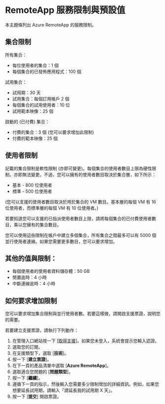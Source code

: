 <properties 
    pageTitle="RemoteApp 服務限制"
    description="了解 Azure RemoteApp 的限制與預設值" 
    services="remoteapp" 
    documentationCenter="" 
    authors="lizap" 
    manager="mbaldwin" />

<tags 
    ms.service="remoteapp" 
    ms.workload="compute" 
    ms.tgt_pltfrm="na" 
    ms.devlang="na" 
    ms.topic="article" 
    ms.date="05/07/2015" 
    ms.author="elizapo" />


# RemoteApp 服務限制與預設值

本主題條列出 Azure RemoteApp 的服務限制。

  
## 集合限制
所有集合：

- 每位使用者的集合：1 個
- 每個集合的已發佈應用程式：100 個 

試用集合：

- 試用期：30 天
- 試用集合：每個訂用帳戶 2 個
- 每個集合的試用使用者：10 位 
- 試用範本映像：25 個
 
啟動的 (已付費) 集合：

- 付費的集合：3 個 (您可以要求增加此限制)
- 付費的範本映像：25 個

 
## 使用者限制

記載的集合限制是軟性限制 (亦即可變更)。每個集合的使用者數目上限為硬性限制，亦即無法變更。不過，您可以擁有的使用者數目取決於集合層，如下所示：


- 基本 - 800 位使用者
- 標準 - 500 位使用者

(您可以支援的使用者數目取決於用於集合的 VM 數目。基本層的每個 VM 有 16 位使用者，而標準層的每個 VM 有 10 位使用者。)

若要知道您可以支援的已指派使用者數目上限，請將每個集合的已付費使用者數目，乘以您擁有的集合數目。
  
您可以使用這些限制在帳戶中建立多個集合，所有集合之間最多可以有 5000 個並行使用者連線。如果您需要更多數目，您可以要求增加。

## 其他的值與限制：

- 每個使用者的使用者資料儲存體：50 GB
- 閒置逾時：4 小時
- 中斷連線逾時：4 小時

## 如何要求增加限制
您可以要求增加集合限制與並行使用者數。若要這樣做，請開啟支援票證，說明您的需要。


若要建立支援票證，請執行下列動作：

1.	在管理入口網站按一下 [[取得支援](https://manage.windowsazure.com/?getsupport=true)]。如果您未登入，系統會提示您輸入認證。
2.	選取您的訂閱。
3.	在支援類型下，選取 [**技術**]。
4.	按一下 [**建立票證**]。 
5.	在下一頁的產品清單中選取 [**Azure RemoteApp**]。
6.	選取適合您問題的 [**問題類型**]。
7.	按一下 [**繼續**]。
8.	遵循下一頁的指示，然後輸入您需要多少限制增加的詳細資訊。例如，如果您想要延長試用期，請輸入「請延長我的試用期 X 天」。 
9.	按一下 [**提交**] 開啟票證。

 

<!---HONumber=58-->
